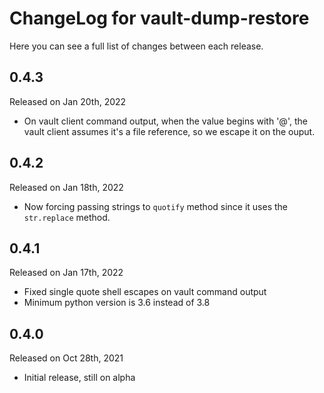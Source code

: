 # ChangeLog for vault-dump-restore

Here you can see a full list of changes between each release.

## 0.4.3

Released on Jan 20th, 2022

* On vault client command output, when the value begins with '@',
  the vault client assumes it's a file reference, so we escape it
  on the ouput.

## 0.4.2

Released on Jan 18th, 2022

* Now forcing passing strings to `quotify` method since it uses the
  `str.replace` method.

## 0.4.1

Released on Jan 17th, 2022

* Fixed single quote shell escapes on vault command output
* Minimum python version is 3.6 instead of 3.8

## 0.4.0

Released on Oct 28th, 2021

* Initial release, still on alpha
